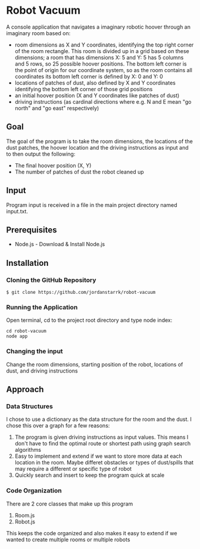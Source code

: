 # Robot Vacuum
A console application that navigates a imaginary robotic hoover through an imaginary room based on:
- room dimensions as X and Y coordinates, identifying the top right corner of the room rectangle. This room is divided up in a grid based on these dimensions; a room that has dimensions X: 5 and Y: 5 has 5 columns and 5 rows, so 25 possible hoover positions. The bottom left corner is the point of origin for our coordinate system, so as the room contains all coordinates its bottom left corner is defined by X: 0 and Y: 0
- locations of patches of dust, also defined by X and Y coordinates identifying the bottom left corner of those grid positions
- an initial hoover position (X and Y coordinates like patches of dust)
- driving instructions (as cardinal directions where e.g. N and E mean "go north" and "go east" respectively)

## Goal
The goal of the program is to take the room dimensions, the locations of the dust patches, the hoover location and the driving instructions as input and to then output the following:
- The final hoover position (X, Y)
- The number of patches of dust the robot cleaned up

## Input
Program input is received in a file in the main project directory named input.txt.

## Prerequisites
- Node.js - Download & Install Node.js 

## Installation

### Cloning the GitHub Repository 
`$ git clone https://github.com/jordanstarrk/robot-vacuum`

### Running the Application
Open terminal, cd to the project root directory and type node index:

``` 
cd robot-vacuum
node app 
```

### Changing the input
Change the room dimensions, starting position of the robot, locations of dust, and driving instructions


## Approach
### Data Structures
I chose to use a dictionary as the data structure for the room and the dust. I chose this over a graph for a few reasons:
1. The program is given driving instructions as input values. This means I don't have to find the optimal route or shortest path using graph search algorithms
2. Easy to implement and extend if we want to store more data at each location in the room. Maybe differet obstacles or types of dust/spills that may require a different or specific type of robot
3. Quickly search and insert to keep the program quick at scale  

### Code Organization
There are 2 core classes that make up this program
1. Room.js
2. Robot.js

This keeps the code organized and also makes it easy to extend if we wanted to create multiple rooms or multiple robots
